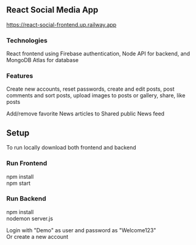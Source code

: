 ## React Social Media App
https://react-social-frontend.up.railway.app

### Technologies
React frontend using Firebase authentication, Node API for backend, and MongoDB Atlas for database

### Features
Create new accounts, reset passwords, create and edit posts, post comments and sort posts, 
upload images to posts or gallery, share, like posts

Add/remove favorite News articles to Shared public News feed

## Setup
To run locally download both frontend and backend

### Run Frontend 
npm install  
npm start 

### Run Backend
npm install  
nodemon server.js   

Login with "Demo" as user and password as "Welcome123"  
Or create a new account



